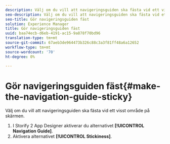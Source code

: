 ```yaml
---
description: Välj om du vill att navigeringsguiden ska fästa vid ett visst område på skärmen.
seo-description: Välj om du vill att navigeringsguiden ska fästa vid ett visst område på skärmen.
seo-title: Gör navigeringsguiden fäst
solution: Experience Manager
title: Gör navigeringsguiden fäst
uuid: baa74ecb-d6eb-4191-ac15-9a878f70bd96
translation-type: tm+mt
source-git-commit: 67aeb3de964473b326c88c3a3f81ff48a6a12652
workflow-type: tm+mt
source-wordcount: '70'
ht-degree: 0%

---
```



# Gör navigeringsguiden fäst{#make-the-navigation-guide-sticky}

Välj om du vill att navigeringsguiden ska fästa vid ett visst område på skärmen.

1. I Storify 2 App Designer aktiverar du alternativet **[!UICONTROL Navigation Guide]**.
1. Aktivera alternativet **[!UICONTROL Stickiness]**.
